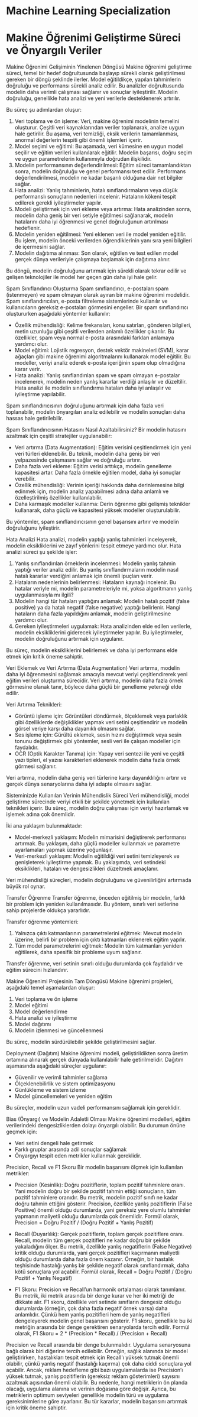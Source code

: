 # Machine Learning Specialization



# Makine Öğrenimi Geliştirme Süreci ve Önyargılı Veriler

Makine Öğrenimi Gelişiminin Yinelenen Döngüsü
Makine öğrenimi geliştirme süreci, temel bir hedef doğrultusunda başlayıp sürekli olarak geliştirilmesi gereken bir döngü şeklinde ilerler. Model eğitildikçe, yapılan tahminlerin doğruluğu ve performansı sürekli analiz edilir. Bu analizler doğrultusunda modelin daha verimli çalışması sağlanır ve sonuçlar iyileştirilir. Modelin doğruluğu, genellikle hata analizi ve yeni verilerle desteklenerek artırılır.

Bu süreç şu adımlardan oluşur:
1. Veri toplama ve ön işleme: Veri, makine öğrenimi modelinin temelini oluşturur. Çeşitli veri kaynaklarından veriler toplanarak, analize uygun hale getirilir. Bu aşama, veri temizliği, eksik verilerin tamamlanması, anormal değerlerin tespiti gibi önemli işlemleri içerir.
2. Model seçimi ve eğitimi: Bu aşamada, veri kümesine en uygun model seçilir ve eğitim verileri kullanılarak eğitilir. Modelin başarısı, doğru seçim ve uygun parametrelerin kullanımıyla doğrudan ilişkilidir.
3. Modelin performansının değerlendirilmesi: Eğitim süreci tamamlandıktan sonra, modelin doğruluğu ve genel performansı test edilir. Performans değerlendirilmesi, modelin ne kadar başarılı olduğuna dair net bilgiler sağlar.
4. Hata analizi: Yanlış tahminlerin, hatalı sınıflandırmaların veya düşük performanslı sonuçların nedenleri incelenir. Hataların kökeni tespit edilerek gerekli iyileştirmeler yapılır.
5. Modeli geliştirmek için veri ekleme veya artırma: Hata analizinden sonra, modelin daha geniş bir veri setiyle eğitilmesi sağlanarak, modelin hatalarını daha iyi öğrenmesi ve genel doğruluğunun artırılması hedeflenir.
6. Modelin yeniden eğitilmesi: Yeni eklenen veri ile model yeniden eğitilir. Bu işlem, modelin önceki verilerden öğrendiklerinin yanı sıra yeni bilgileri de içermesini sağlar.
7. Modelin dağıtıma alınması: Son olarak, eğitilen ve test edilen model gerçek dünya verileriyle çalışmaya başlamak için dağıtıma alınır.

Bu döngü, modelin doğruluğunu artırmak için sürekli olarak tekrar edilir ve gelişen teknolojiler ile model her geçen gün daha iyi hale gelir.

Spam Sınıflandırıcı Oluşturma
Spam sınıflandırıcı, e-postaları spam (istenmeyen) ve spam olmayan olarak ayıran bir makine öğrenimi modelidir. Spam sınıflandırıcıları, e-posta filtreleme sistemlerinde kullanılır ve kullanıcıların gereksiz e-postaları görmesini engeller. Bir spam sınıflandırıcı oluştururken aşağıdaki yöntemler kullanılır:
- Özellik mühendisliği: Kelime frekansları, konu satırları, gönderen bilgileri, metin uzunluğu gibi çeşitli verilerden anlamlı özellikler çıkarılır. Bu özellikler, spam veya normal e-posta arasındaki farkları anlamaya yardımcı olur.
- Model eğitimi: Lojistik regresyon, destek vektör makineleri (SVM), karar ağaçları gibi makine öğrenimi algoritmalarını kullanarak model eğitilir. Bu modeller, veriyi analiz ederek e-posta içeriğinin spam olup olmadığına karar verir.
- Hata analizi: Yanlış sınıflandırılan spam ve spam olmayan e-postalar incelenerek, modelin neden yanlış kararlar verdiği anlaşılır ve düzeltilir. Hata analizi ile modelin sınıflandırma hataları daha iyi anlaşılır ve iyileştirme yapılabilir.

Spam sınıflandırıcısının doğruluğunu artırmak için daha fazla veri toplanabilir, modelin önyargıları analiz edilebilir ve modelin sonuçları daha hassas hale getirilebilir.

Spam Sınıflandırıcısının Hatasını Nasıl Azaltabilirsiniz?
Bir modelin hatasını azaltmak için çeşitli stratejiler uygulanabilir:
- Veri artırma (Data Augmentation): Eğitim verisini çeşitlendirmek için yeni veri türleri eklenebilir. Bu teknik, modelin daha geniş bir veri yelpazesinde çalışmasını sağlar ve doğruluğu artırır.
- Daha fazla veri ekleme: Eğitim verisi arttıkça, modelin genelleme kapasitesi artar. Daha fazla örnekle eğitilen model, daha iyi sonuçlar verebilir.
- Özellik mühendisliği: Verinin içeriği hakkında daha derinlemesine bilgi edinmek için, modelin analiz yapabilmesi adına daha anlamlı ve özelleştirilmiş özellikler kullanılabilir.
- Daha karmaşık modeller kullanma: Derin öğrenme gibi gelişmiş teknikler kullanarak, daha güçlü ve kapasitesi yüksek modeller oluşturulabilir.

Bu yöntemler, spam sınıflandırıcısının genel başarısını artırır ve modelin doğruluğunu iyileştirir.

Hata Analizi
Hata analizi, modelin yaptığı yanlış tahminleri inceleyerek, modelin eksikliklerini ve zayıf yönlerini tespit etmeye yardımcı olur. Hata analizi süreci şu şekilde işler:
1. Yanlış sınıflandırılan örneklerin incelenmesi: Modelin yanlış tahmin yaptığı veriler analiz edilir. Bu yanlış sınıflandırmaların modelin nasıl hatalı kararlar verdiğini anlamak için önemli ipuçları verir.
2. Hataların nedenlerinin belirlenmesi: Hataların kaynağı incelenir. Bu hatalar veriyle mi, modelin parametreleriyle mi, yoksa algoritmanın yanlış uygulanmasıyla mı ilgili?
3. Modelin hangi tür hataları yaptığını anlamak: Modelin hatalı pozitif (false positive) ya da hatalı negatif (false negative) yaptığı belirlenir. Hangi hataların daha fazla yapıldığını anlamak, modelin geliştirilmesine yardımcı olur.
4. Gereken iyileştirmeleri uygulamak: Hata analizinden elde edilen verilerle, modelin eksikliklerini giderecek iyileştirmeler yapılır. Bu iyileştirmeler, modelin doğruluğunu artırmak için uygulanır.

Bu süreç, modelin eksikliklerini belirlemek ve daha iyi performans elde etmek için kritik öneme sahiptir.

Veri Eklemek ve Veri Artırma (Data Augmentation)
Veri artırma, modelin daha iyi öğrenmesini sağlamak amacıyla mevcut veriyi çeşitlendirerek yeni eğitim verileri oluşturma sürecidir. Veri artırma, modelin daha fazla örnek görmesine olanak tanır, böylece daha güçlü bir genelleme yeteneği elde edilir.

Veri Artırma Teknikleri:
- Görüntü işleme için: Görüntüleri döndürmek, ölçeklemek veya parlaklık gibi özelliklerde değişiklikler yapmak veri setini çeşitlendirir ve modelin görsel veriye karşı daha dayanıklı olmasını sağlar.
- Ses işleme için: Gürültü eklemek, sesin hızını değiştirmek veya sesin tonunu değiştirmek gibi yöntemler, sesli veri ile çalışan modeller için faydalıdır.
- OCR (Optik Karakter Tanıma) için: Yapay veri sentezi ile yeni ve çeşitli yazı tipleri, el yazısı karakterleri eklenerek modelin daha fazla örnek görmesi sağlanır.

Veri artırma, modelin daha geniş veri türlerine karşı dayanıklılığını artırır ve gerçek dünya senaryolarına daha iyi adapte olmasını sağlar.

Sisteminizde Kullanılan Verinin Mühendislik Süreci
Veri mühendisliği, model geliştirme sürecinde veriyi etkili bir şekilde yönetmek için kullanılan teknikleri içerir. Bu süreç, modelin doğru çalışması için veriyi hazırlamak ve işlemek adına çok önemlidir.

İki ana yaklaşım bulunmaktadır:
- Model-merkezli yaklaşım: Modelin mimarisini değiştirerek performansı artırmak. Bu yaklaşım, daha güçlü modeller kullanmak ve parametre ayarlamaları yapmak üzerine yoğunlaşır.
- Veri-merkezli yaklaşım: Modelin eğitildiği veri setini temizleyerek ve genişleterek iyileştirme yapmak. Bu yaklaşımda, veri setindeki eksiklikleri, hataları ve dengesizlikleri düzeltmek amaçlanır.

Veri mühendisliği süreçleri, modelin doğruluğunu ve güvenilirliğini artırmada büyük rol oynar.

Transfer Öğrenme
Transfer öğrenme, önceden eğitilmiş bir modelin, farklı bir problem için yeniden kullanılmasıdır. Bu yöntem, sınırlı veri setlerine sahip projelerde oldukça yararlıdır.

Transfer öğrenme yöntemleri:
1. Yalnızca çıktı katmanlarının parametrelerini eğitmek: Mevcut modelin üzerine, belirli bir problem için çıktı katmanları eklenerek eğitim yapılır.
2. Tüm model parametrelerini eğitmek: Modelin tüm katmanları yeniden eğitilerek, daha spesifik bir probleme uyum sağlanır.

Transfer öğrenme, veri setinin sınırlı olduğu durumlarda çok faydalıdır ve eğitim sürecini hızlandırır.

Makine Öğrenimi Projesinin Tam Döngüsü
Makine öğrenimi projeleri, aşağıdaki temel aşamalardan oluşur:
1. Veri toplama ve ön işleme
2. Model eğitimi
3. Model değerlendirme
4. Hata analizi ve iyileştirme
5. Model dağıtımı
6. Modelin izlenmesi ve güncellenmesi

Bu süreç, modelin sürdürülebilir şekilde geliştirilmesini sağlar.

Deployment (Dağıtım)
Makine öğrenimi modeli, geliştirildikten sonra üretim ortamına alınarak gerçek dünyada kullanılabilir hale getirilmelidir. Dağıtım aşamasında aşağıdaki süreçler uygulanır:
- Güvenilir ve verimli tahminler sağlama
- Ölçeklenebilirlik ve sistem optimizasyonu
- Günlükleme ve sistem izleme
- Model güncellemeleri ve yeniden eğitim

Bu süreçler, modelin uzun vadeli performansını sağlamak için gereklidir.

Bias (Önyargı) ve Modelin Adaletli Olması
Makine öğrenimi modelleri, eğitim verilerindeki dengesizliklerden dolayı önyargılı olabilir. Bu durumun önüne geçmek için:
- Veri setini dengeli hale getirmek
- Farklı gruplar arasında adil sonuçlar sağlamak
- Önyargıyı tespit eden metrikler kullanmak gereklidir.

Precision, Recall ve F1 Skoru
Bir modelin başarısını ölçmek için kullanılan metrikler:
- Precision (Kesinlik): Doğru pozitiflerin, toplam pozitif tahminlere oranı. Yani modelin doğru bir şekilde pozitif tahmin ettiği sonuçların, tüm pozitif tahminlere oranıdır. Bu metrik, modelin pozitif sınıfı ne kadar doğru tahmin ettiğini gösterir. Precision, özellikle yanlış pozitiflerin (False Positive) önemli olduğu durumlarda, yani gereksiz yere olumlu tahminler yapmanın maliyetli olduğu durumlarda çok önemlidir. Formül olarak, 
    Precision = Doğru Pozitif / (Doğru Pozitif + Yanlış Pozitif)

- Recall (Duyarlılık): Gerçek pozitiflerin, toplam gerçek pozitiflere oranı. Recall, modelin tüm gerçek pozitifleri ne kadar doğru bir şekilde yakaladığını ölçer. Bu metrik, özellikle yanlış negatiflerin (False Negative) kritik olduğu durumlarda, yani gerçek pozitifleri kaçırmanın maliyetli olduğu durumlarda daha fazla önem kazanır. Örneğin, bir hastalık teşhisinde hastalığı yanlış bir şekilde negatif olarak sınıflandırmak, daha kötü sonuçlara yol açabilir. Formül olarak,
    Recall = Doğru Pozitif / (Doğru Pozitif + Yanlış Negatif)

- F1 Skoru: Precision ve Recall’un harmonik ortalaması olarak tanımlanır. Bu metrik, iki metrik arasında bir denge kurar ve her iki metriği de dikkate alır. F1 skoru, özellikle veri setinde sınıfların dengesiz olduğu durumlarda (örneğin, çok daha fazla negatif örnek varsa) daha anlamlıdır. Çünkü hem yanlış pozitifleri hem de yanlış negatifleri dengeleyerek modelin genel başarısını gösterir. F1 skoru, genellikle bu iki metriğin arasında bir denge gerektiren senaryolarda tercih edilir. Formül olarak,
    F1 Skoru = 2 * (Precision * Recall) / (Precision + Recall)

Precision ve Recall arasında bir denge bulunmalıdır. Uygulama senaryosuna bağlı olarak biri diğerine tercih edilebilir. Örneğin, sağlık alanında bir model geliştirirken, hastalıkları tespit etmek için Recall'ı yüksek tutmak önemli olabilir, çünkü yanlış negatif (hastalığı kaçırma) çok daha ciddi sonuçlara yol açabilir. Ancak, reklam hedefleme gibi bazı uygulamalarda ise Precision’ı yüksek tutmak, yanlış pozitiflerin (gereksiz reklam gösterimleri) sayısını azaltmak açısından önemli olabilir. Bu nedenle, hangi metriklerin ön planda olacağı, uygulama alanına ve verinin doğasına göre değişir. Ayrıca, bu metriklerin optimum seviyeleri genellikle modelin türü ve uygulama gereksinimlerine göre ayarlanır. Bu tür kararlar, modelin başarısını artırmak için kritik öneme sahiptir.
